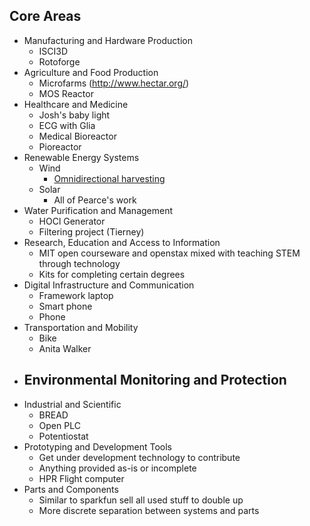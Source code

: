 ## Core Areas
- Manufacturing and Hardware Production
	- ISCI3D
	- Rotoforge
- Agriculture and Food Production
	- Microfarms (http://www.hectar.org/)
	- MOS Reactor
- Healthcare and Medicine
	- Josh's baby light
	- ECG with Glia
	- Medical Bioreactor
	- Pioreactor
- Renewable Energy Systems
	- Wind
		- [Omnidirectional harvesting](https://www.sciencedirect.com/science/article/pii/S1369702123003486)
	- Solar
		- All of Pearce's work
- Water Purification and Management
	- HOCl Generator
	- Filtering project (Tierney)
- Research, Education and Access to Information
	- MIT open courseware and openstax mixed with teaching STEM through technology
	- Kits for completing certain degrees
- Digital Infrastructure and Communication
	- Framework laptop
	- Smart phone
	- Phone
- Transportation and Mobility
	- Bike
	- Anita Walker
- Environmental Monitoring and Protection
	-
- Industrial and Scientific
	- BREAD
	- Open PLC
	- Potentiostat
- Prototyping and Development Tools
	- Get under development technology to contribute
	- Anything provided as-is or incomplete
	- HPR Flight computer
- Parts and Components
	- Similar to sparkfun sell all used stuff to double up
	- More discrete separation between systems and parts